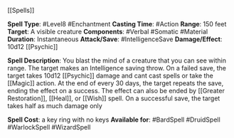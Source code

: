 [[Spells]]

**Spell Type**: #Level8 #Enchantment 
**Casting Time**: #Action 
**Range**: 150 feet
**Target**: A visible creature
**Components**: #Verbal #Somatic #Material 
**Duration**: Instantaneous
**Attack/Save**: #IntelligenceSave
**Damage/Effect**: 10d12 [[Psychic]] 

**Spell Description**: 
	You blast the mind of a creature that you can see within range. The target makes an Intelligence saving throw. On a failed save, the target takes 10d12 [[Psychic]] damage and cant cast spells or take the [[Magic]] action. At the end of every 30 days, the target repeats the save, ending the effect on a success. The effect can also be ended by [[Greater Restoration]], [[Heal]], or [[Wish]] spell.
	On a successful save, the target takes half as much damage only

**Spell Cost**: a key ring with no keys
**Available for**: #BardSpell #DruidSpell #WarlockSpell #WizardSpell 